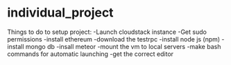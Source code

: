 # individual_project

Things to do to setup project:
-Launch cloudstack instance
-Get sudo permissions
-install ethereum
-download the testrpc
-install node js (npm)
-install mongo db
-insall meteor
-mount the vm to local servers
-make bash commands for automatic launching
-get the correct editor
